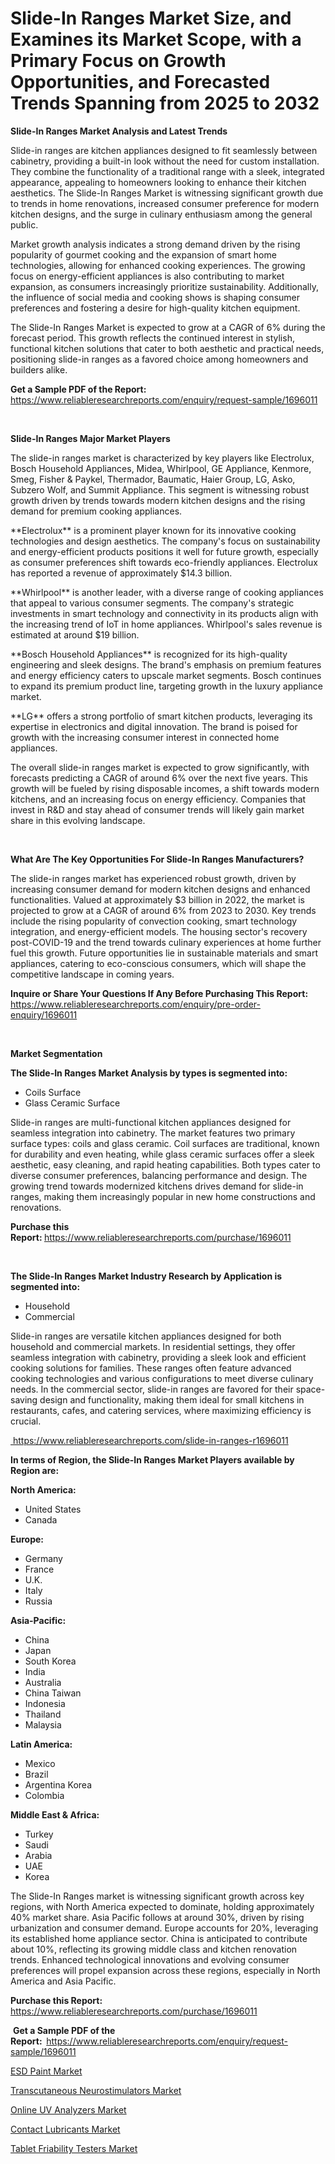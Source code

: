 <p><h1>Slide-In Ranges Market Size, and Examines its Market Scope, with a Primary Focus on Growth Opportunities, and Forecasted Trends Spanning from 2025 to 2032</h1></p><p><strong>Slide-In Ranges Market Analysis and Latest Trends</strong></p>
<p><p>Slide-in ranges are kitchen appliances designed to fit seamlessly between cabinetry, providing a built-in look without the need for custom installation. They combine the functionality of a traditional range with a sleek, integrated appearance, appealing to homeowners looking to enhance their kitchen aesthetics. The Slide-In Ranges Market is witnessing significant growth due to trends in home renovations, increased consumer preference for modern kitchen designs, and the surge in culinary enthusiasm among the general public.</p><p>Market growth analysis indicates a strong demand driven by the rising popularity of gourmet cooking and the expansion of smart home technologies, allowing for enhanced cooking experiences. The growing focus on energy-efficient appliances is also contributing to market expansion, as consumers increasingly prioritize sustainability. Additionally, the influence of social media and cooking shows is shaping consumer preferences and fostering a desire for high-quality kitchen equipment.</p><p>The Slide-In Ranges Market is expected to grow at a CAGR of 6% during the forecast period. This growth reflects the continued interest in stylish, functional kitchen solutions that cater to both aesthetic and practical needs, positioning slide-in ranges as a favored choice among homeowners and builders alike.</p></p>
<p><strong>Get a Sample PDF of the Report:&nbsp;</strong> <a href="https://www.reliableresearchreports.com/enquiry/request-sample/1696011?utm_campaign=121&utm_medium=2&utm_source=Github&utm_content=ia&utm_term=08012025&utm_id=slide-in-ranges">https://www.reliableresearchreports.com/enquiry/request-sample/1696011</a></p>
<p>&nbsp;</p>
<p><strong>Slide-In Ranges Major Market Players</strong></p>
<p><p>The slide-in ranges market is characterized by key players like Electrolux, Bosch Household Appliances, Midea, Whirlpool, GE Appliance, Kenmore, Smeg, Fisher & Paykel, Thermador, Baumatic, Haier Group, LG, Asko, Subzero Wolf, and Summit Appliance. This segment is witnessing robust growth driven by trends towards modern kitchen designs and the rising demand for premium cooking appliances.</p><p>**Electrolux** is a prominent player known for its innovative cooking technologies and design aesthetics. The company's focus on sustainability and energy-efficient products positions it well for future growth, especially as consumer preferences shift towards eco-friendly appliances. Electrolux has reported a revenue of approximately $14.3 billion.</p><p>**Whirlpool** is another leader, with a diverse range of cooking appliances that appeal to various consumer segments. The company's strategic investments in smart technology and connectivity in its products align with the increasing trend of IoT in home appliances. Whirlpool's sales revenue is estimated at around $19 billion.</p><p>**Bosch Household Appliances** is recognized for its high-quality engineering and sleek designs. The brand's emphasis on premium features and energy efficiency caters to upscale market segments. Bosch continues to expand its premium product line, targeting growth in the luxury appliance market.</p><p>**LG** offers a strong portfolio of smart kitchen products, leveraging its expertise in electronics and digital innovation. The brand is poised for growth with the increasing consumer interest in connected home appliances.</p><p>The overall slide-in ranges market is expected to grow significantly, with forecasts predicting a CAGR of around 6% over the next five years. This growth will be fueled by rising disposable incomes, a shift towards modern kitchens, and an increasing focus on energy efficiency. Companies that invest in R&D and stay ahead of consumer trends will likely gain market share in this evolving landscape.</p></p>
<p>&nbsp;</p>
<p><strong>What Are The Key Opportunities For Slide-In Ranges Manufacturers?</strong></p>
<p><p>The slide-in ranges market has experienced robust growth, driven by increasing consumer demand for modern kitchen designs and enhanced functionalities. Valued at approximately $3 billion in 2022, the market is projected to grow at a CAGR of around 6% from 2023 to 2030. Key trends include the rising popularity of convection cooking, smart technology integration, and energy-efficient models. The housing sector's recovery post-COVID-19 and the trend towards culinary experiences at home further fuel this growth. Future opportunities lie in sustainable materials and smart appliances, catering to eco-conscious consumers, which will shape the competitive landscape in coming years.</p></p>
<p><strong>Inquire or Share Your Questions If Any Before Purchasing This Report:</strong> <a href="https://www.reliableresearchreports.com/enquiry/pre-order-enquiry/1696011?utm_campaign=121&utm_medium=2&utm_source=Github&utm_content=ia&utm_term=08012025&utm_id=slide-in-ranges">https://www.reliableresearchreports.com/enquiry/pre-order-enquiry/1696011</a></p>
<p>&nbsp;</p>
<p><strong>Market Segmentation</strong></p>
<p><strong>The Slide-In Ranges Market Analysis by types is segmented into:</strong></p>
<p><ul><li>Coils Surface</li><li>Glass Ceramic Surface</li></ul></p>
<p><p>Slide-in ranges are multi-functional kitchen appliances designed for seamless integration into cabinetry. The market features two primary surface types: coils and glass ceramic. Coil surfaces are traditional, known for durability and even heating, while glass ceramic surfaces offer a sleek aesthetic, easy cleaning, and rapid heating capabilities. Both types cater to diverse consumer preferences, balancing performance and design. The growing trend towards modernized kitchens drives demand for slide-in ranges, making them increasingly popular in new home constructions and renovations.</p></p>
<p><strong>Purchase this Report:&nbsp;</strong><a href="https://www.reliableresearchreports.com/purchase/1696011?utm_campaign=121&utm_medium=2&utm_source=Github&utm_content=ia&utm_term=08012025&utm_id=slide-in-ranges">https://www.reliableresearchreports.com/purchase/1696011</a></p>
<p>&nbsp;</p>
<p><strong>The Slide-In Ranges Market Industry Research by Application is segmented into:</strong></p>
<p><ul><li>Household</li><li>Commercial</li></ul></p>
<p><p>Slide-in ranges are versatile kitchen appliances designed for both household and commercial markets. In residential settings, they offer seamless integration with cabinetry, providing a sleek look and efficient cooking solutions for families. These ranges often feature advanced cooking technologies and various configurations to meet diverse culinary needs. In the commercial sector, slide-in ranges are favored for their space-saving design and functionality, making them ideal for small kitchens in restaurants, cafes, and catering services, where maximizing efficiency is crucial.</p></p>
<p><a href="https://www.reliableresearchreports.com/slide-in-ranges-r1696011?utm_campaign=121&utm_medium=2&utm_source=Github&utm_content=ia&utm_term=08012025&utm_id=slide-in-ranges">&nbsp;https://www.reliableresearchreports.com/slide-in-ranges-r1696011</a></p>
<p><strong>In terms of Region, the Slide-In Ranges Market Players available by Region are:</strong></p>
<p>
    <p> <strong> North America: </strong>
        <ul>
            <li>United States</li>
            <li>Canada</li>
        </ul>
        </p> 
    <p> <strong> Europe: </strong>
        <ul>
            <li>Germany</li>
            <li>France</li>
            <li>U.K.</li>
            <li>Italy</li>
            <li>Russia</li>
        </ul>
        </p> 
    <p> <strong> Asia-Pacific: </strong>
        <ul>
            <li>China</li>
            <li>Japan</li>
            <li>South Korea</li>
            <li>India</li>
            <li>Australia</li>
            <li>China Taiwan</li>
            <li>Indonesia</li>
            <li>Thailand</li>
            <li>Malaysia</li>
        </ul>
        </p> 
    <p> <strong> Latin America: </strong>
        <ul>
            <li>Mexico</li>
            <li>Brazil</li>
            <li>Argentina Korea</li>
            <li>Colombia</li>
        </ul>
        </p> 
    <p> <strong> Middle East & Africa: </strong>
        <ul>
            <li>Turkey</li>
            <li>Saudi</li>
            <li>Arabia</li>
            <li>UAE</li>
            <li>Korea</li>
        </ul>
    </p>
    </p>
<p><p>The Slide-In Ranges market is witnessing significant growth across key regions, with North America expected to dominate, holding approximately 40% market share. Asia Pacific follows at around 30%, driven by rising urbanization and consumer demand. Europe accounts for 20%, leveraging its established home appliance sector. China is anticipated to contribute about 10%, reflecting its growing middle class and kitchen renovation trends. Enhanced technological innovations and evolving consumer preferences will propel expansion across these regions, especially in North America and Asia Pacific.</p></p>
<p><strong>Purchase this Report: </strong><a href="https://www.reliableresearchreports.com/purchase/1696011?utm_campaign=121&utm_medium=2&utm_source=Github&utm_content=ia&utm_term=08012025&utm_id=slide-in-ranges">https://www.reliableresearchreports.com/purchase/1696011</a></p>
<p>&nbsp;<strong>Get a Sample PDF of the Report:&nbsp;&nbsp;</strong><a href="https://www.reliableresearchreports.com/enquiry/request-sample/1696011?utm_campaign=121&utm_medium=2&utm_source=Github&utm_content=ia&utm_term=08012025&utm_id=slide-in-ranges">https://www.reliableresearchreports.com/enquiry/request-sample/1696011</a></p>
<p><strong></strong></p>
<p><p><a href="https://github.com/kbollin866/Market-Research-Report-List-1/blob/main/esd-paint-market.md?utm_campaign=121&utm_medium=2&utm_source=Github&utm_content=ia&utm_term=08012025&utm_id=slide-in-ranges">ESD Paint Market</a></p><p><a href="https://github.com/sca704osol/Market-Research-Report-List-1/blob/main/transcutaneous-neurostimulators-market.md?utm_campaign=121&utm_medium=2&utm_source=Github&utm_content=ia&utm_term=08012025&utm_id=slide-in-ranges">Transcutaneous Neurostimulators Market</a></p><p><a href="https://github.com/mauripalmi/Market-Research-Report-List-5/blob/main/online-uv-analyzers-market.md?utm_campaign=121&utm_medium=2&utm_source=Github&utm_content=ia&utm_term=08012025&utm_id=slide-in-ranges">Online UV Analyzers Market</a></p><p><a href="https://github.com/janraimondo83/Market-Research-Report-List-1/blob/main/contact-lubricants-market.md?utm_campaign=121&utm_medium=2&utm_source=Github&utm_content=ia&utm_term=08012025&utm_id=slide-in-ranges">Contact Lubricants Market</a></p><p><a href="https://github.com/sholympia197070/Market-Research-Report-List-1/blob/main/tablet-friability-testers-market.md?utm_campaign=121&utm_medium=2&utm_source=Github&utm_content=ia&utm_term=08012025&utm_id=slide-in-ranges">Tablet Friability Testers Market</a></p></p>